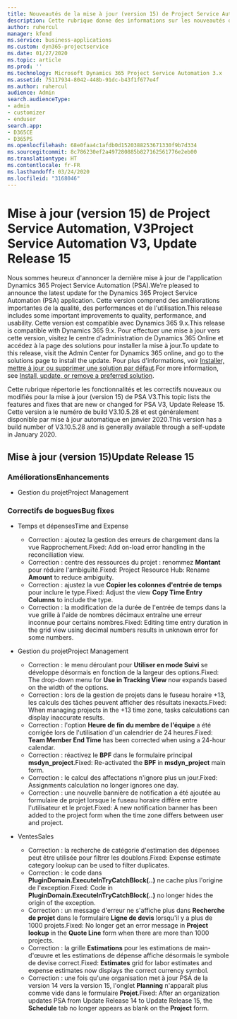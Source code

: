 ```yaml
---
title: Nouveautés de la mise à jour (version 15) de Project Service Automation, V3
description: Cette rubrique donne des informations sur les nouveautés de la mise à jour (version 15) de Project Service Automation, V3.
author: ruhercul
manager: kfend
ms.service: business-applications
ms.custom: dyn365-projectservice
ms.date: 01/27/2020
ms.topic: article
ms.prod: ''
ms.technology: Microsoft Dynamics 365 Project Service Automation 3.x
ms.assetid: 75117934-8042-448b-91dc-b43f1f677e4f
ms.author: ruhercul
audience: Admin
search.audienceType:
- admin
- customizer
- enduser
search.app:
- D365CE
- D365PS
ms.openlocfilehash: 68e0faa4c1afdb0d1520388253671330f9b7d334
ms.sourcegitcommit: 8c786230ef2a497280885b827162561776e2eb00
ms.translationtype: HT
ms.contentlocale: fr-FR
ms.lasthandoff: 03/24/2020
ms.locfileid: "3168046"
---
```

# <a name="project-service-automation-v3-update-release-15"></a><span data-ttu-id="196a7-103">Mise à jour (version 15) de Project Service Automation, V3</span><span class="sxs-lookup"><span data-stu-id="196a7-103">Project Service Automation V3, Update Release 15</span></span>

<span data-ttu-id="196a7-104">Nous sommes heureux d'annoncer la dernière mise à jour de l'application Dynamics 365 Project Service Automation (PSA).</span><span class="sxs-lookup"><span data-stu-id="196a7-104">We’re pleased to announce the latest update for the Dynamics 365 Project Service Automation (PSA) application.</span></span> <span data-ttu-id="196a7-105">Cette version comprend des améliorations importantes de la qualité, des performances et de l'utilisation.</span><span class="sxs-lookup"><span data-stu-id="196a7-105">This release includes some important improvements to quality, performance, and usability.</span></span> <span data-ttu-id="196a7-106">Cette version est compatible avec Dynamics 365 9.x.</span><span class="sxs-lookup"><span data-stu-id="196a7-106">This release is compatible with Dynamics 365 9.x.</span></span> <span data-ttu-id="196a7-107">Pour effectuer une mise à jour vers cette version, visitez le centre d'administration de Dynamics 365 Online et accédez à la page des solutions pour installer la mise à jour.</span><span class="sxs-lookup"><span data-stu-id="196a7-107">To update to this release, visit the Admin Center for Dynamics 365 online, and go to the solutions page to install the update.</span></span> <span data-ttu-id="196a7-108">Pour plus d'informations, voir [Installer, mettre à jour ou supprimer une solution par défaut](https://docs.microsoft.com/power-platform/admin/install-remove-preferred-solution).</span><span class="sxs-lookup"><span data-stu-id="196a7-108">For more information, see [Install, update, or remove a preferred solution](https://docs.microsoft.com/power-platform/admin/install-remove-preferred-solution).</span></span>

<span data-ttu-id="196a7-109">Cette rubrique répertorie les fonctionnalités et les correctifs nouveaux ou modifiés pour la mise à jour (version 15) de PSA V3.</span><span class="sxs-lookup"><span data-stu-id="196a7-109">This topic lists the features and fixes that are new or changed for PSA V3, Update Release 15.</span></span> <span data-ttu-id="196a7-110">Cette version a le numéro de build V3.10.5.28 et est généralement disponible par mise à jour automatique en janvier 2020.</span><span class="sxs-lookup"><span data-stu-id="196a7-110">This version has a build number of V3.10.5.28 and is generally available through a self-update in January 2020.</span></span>

## <a name="update-release-15"></a><span data-ttu-id="196a7-111">Mise à jour (version 15)</span><span class="sxs-lookup"><span data-stu-id="196a7-111">Update Release 15</span></span> 

### <a name="enhancements"></a><span data-ttu-id="196a7-112">Améliorations</span><span class="sxs-lookup"><span data-stu-id="196a7-112">Enhancements</span></span>

- <span data-ttu-id="196a7-113">Gestion du projet</span><span class="sxs-lookup"><span data-stu-id="196a7-113">Project Management</span></span>

### <a name="bug-fixes"></a><span data-ttu-id="196a7-114">Correctifs de bogues</span><span class="sxs-lookup"><span data-stu-id="196a7-114">Bug fixes</span></span>

- <span data-ttu-id="196a7-115">Temps et dépenses</span><span class="sxs-lookup"><span data-stu-id="196a7-115">Time and Expense</span></span>

  - <span data-ttu-id="196a7-116">Correction : ajoutez la gestion des erreurs de chargement dans la vue Rapprochement.</span><span class="sxs-lookup"><span data-stu-id="196a7-116">Fixed: Add on-load error handling in the reconciliation view.</span></span>
  - <span data-ttu-id="196a7-117">Correction : centre des ressources du projet : renommez **Montant** pour réduire l'ambiguïté.</span><span class="sxs-lookup"><span data-stu-id="196a7-117">Fixed: Project Resource Hub: Rename **Amount** to reduce ambiguity.</span></span>
  - <span data-ttu-id="196a7-118">Correction : ajustez la vue **Copier les colonnes d'entrée de temps** pour inclure le type.</span><span class="sxs-lookup"><span data-stu-id="196a7-118">Fixed: Adjust the view **Copy Time Entry Columns** to include the type.</span></span>
  - <span data-ttu-id="196a7-119">Correction : la modification de la durée de l'entrée de temps dans la vue grille à l'aide de nombres décimaux entraîne une erreur inconnue pour certains nombres.</span><span class="sxs-lookup"><span data-stu-id="196a7-119">Fixed: Editing time entry duration in the grid view using decimal numbers results in unknown error for some numbers.</span></span>

- <span data-ttu-id="196a7-120">Gestion du projet</span><span class="sxs-lookup"><span data-stu-id="196a7-120">Project Management</span></span>

  - <span data-ttu-id="196a7-121">Correction : le menu déroulant pour **Utiliser en mode Suivi** se développe désormais en fonction de la largeur des options.</span><span class="sxs-lookup"><span data-stu-id="196a7-121">Fixed: The drop-down menu for **Use in Tracking View** now expands based on the width of the options.</span></span>
  - <span data-ttu-id="196a7-122">Correction : lors de la gestion de projets dans le fuseau horaire +13, les calculs des tâches peuvent afficher des résultats inexacts.</span><span class="sxs-lookup"><span data-stu-id="196a7-122">Fixed: When managing projects in the +13 time zone, tasks calculations can display inaccurate results.</span></span>
  - <span data-ttu-id="196a7-123">Correction : l'option **Heure de fin du membre de l'équipe** a été corrigée lors de l'utilisation d'un calendrier de 24 heures.</span><span class="sxs-lookup"><span data-stu-id="196a7-123">Fixed: **Team Member End Time** has been corrected when using a 24-hour calendar.</span></span>
  - <span data-ttu-id="196a7-124">Correction : réactivez le **BPF** dans le formulaire principal **msdyn_project**.</span><span class="sxs-lookup"><span data-stu-id="196a7-124">Fixed: Re-activated the **BPF** in **msdyn_project** main form.</span></span>
  - <span data-ttu-id="196a7-125">Correction : le calcul des affectations n'ignore plus un jour.</span><span class="sxs-lookup"><span data-stu-id="196a7-125">Fixed: Assignments calculation no longer ignores one day.</span></span>
  - <span data-ttu-id="196a7-126">Correction : une nouvelle bannière de notification a été ajoutée au formulaire de projet lorsque le fuseau horaire diffère entre l'utilisateur et le projet.</span><span class="sxs-lookup"><span data-stu-id="196a7-126">Fixed: A new notification banner has been added to the project form when the time zone differs between user and project.</span></span>

- <span data-ttu-id="196a7-127">Ventes</span><span class="sxs-lookup"><span data-stu-id="196a7-127">Sales</span></span>

  - <span data-ttu-id="196a7-128">Correction : la recherche de catégorie d'estimation des dépenses peut être utilisée pour filtrer les doublons.</span><span class="sxs-lookup"><span data-stu-id="196a7-128">Fixed: Expense estimate category lookup can be used to filter duplicates.</span></span>
  - <span data-ttu-id="196a7-129">Correction : le code dans **PluginDomain.ExecuteInTryCatchBlock(..)** ne cache plus l'origine de l'exception.</span><span class="sxs-lookup"><span data-stu-id="196a7-129">Fixed: Code in **PluginDomain.ExecuteInTryCatchBlock(..)** no longer hides the origin of the exception.</span></span>
  - <span data-ttu-id="196a7-130">Correction : un message d'erreur ne s'affiche plus dans **Recherche de projet** dans le formulaire **Ligne de devis** lorsqu'il y a plus de 1000 projets.</span><span class="sxs-lookup"><span data-stu-id="196a7-130">Fixed: No longer get an error message in **Project lookup** in the **Quote Line** form when there are more than 1000 projects.</span></span>
  - <span data-ttu-id="196a7-131">Correction : la grille **Estimations** pour les estimations de main-d'œuvre et les estimations de dépense affiche désormais le symbole de devise correct.</span><span class="sxs-lookup"><span data-stu-id="196a7-131">Fixed: **Estimates** grid for labor estimates and expense estimates now displays the correct currency symbol.</span></span>
  - <span data-ttu-id="196a7-132">Correction : une fois qu'une organisation met à jour PSA de la version 14 vers la version 15, l'onglet **Planning** n'apparaît plus comme vide dans le formulaire **Projet**.</span><span class="sxs-lookup"><span data-stu-id="196a7-132">Fixed: After an organization updates PSA from Update Release 14 to Update Release 15, the **Schedule** tab no longer appears as blank on the **Project** form.</span></span>
